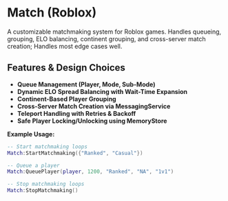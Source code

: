# Match (Roblox)

A customizable matchmaking system for Roblox games. Handles queueing, grouping, ELO balancing, continent grouping, and cross-server match creation; Handles most edge cases well.

## Features & Design Choices

- **Queue Management (Player, Mode, Sub-Mode)**
- **Dynamic ELO Spread Balancing with Wait-Time Expansion**
- **Continent-Based Player Grouping**
- **Cross-Server Match Creation via MessagingService**
- **Teleport Handling with Retries & Backoff**
- **Safe Player Locking/Unlocking using MemoryStore**

**Example Usage:**

```lua
-- Start matchmaking loops
Match:StartMatchmaking({"Ranked", "Casual"})

-- Queue a player
Match:QueuePlayer(player, 1200, "Ranked", "NA", "1v1")

-- Stop matchmaking loops
Match:StopMatchmaking()
```